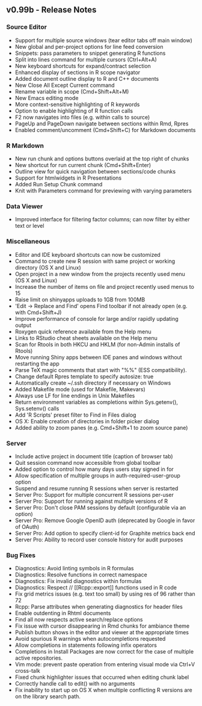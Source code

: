 ## v0.99b - Release Notes

### Source Editor

* Support for multiple source windows (tear editor tabs off main window)
* New global and per-project options for line feed conversion
* Snippets: pass parameters to snippet generating R functions
* Split into lines command for multiple cursors (Ctrl+Alt+A)
* New keyboard shortcuts for expand/contract selection
* Enhanced display of sections in R scope navigator
* Added document outline display to R and C++ documents
* New Close All Except Current command
* Rename variable in scope (Cmd+Shift+Alt+M)
* New Emacs editing mode
* More context-sensitive highlighting of R keywords
* Option to enable highlighting of R function calls
* F2 now navigates into files (e.g. within calls to source)
* PageUp and PageDown navigate between sections within Rmd, Rpres
* Enabled comment/uncomment (Cmd+Shift+C) for Markdown documents

### R Markdown

* New run chunk and options buttons overlaid at the top right of chunks
* New shortcut for run current chunk (Cmd+Shift+Enter)
* Outline view for quick navigation between sections/code chunks
* Support for htmlwidgets in R Presentations
* Added Run Setup Chunk command
* Knit with Parameters command for previewing with varying parameters

### Data Viewer

* Improved interface for filtering factor columns; can now filter by either text or level

### Miscellaneous

* Editor and IDE keyboard shortcuts can now be customized
* Command to create new R session with same project or working directory (OS X and Linux)
* Open project in a new window from the projects recently used menu (OS X and Linux)
* Increase the number of items on file and project recently used menus to 15
* Raise limit on shinyapps uploads to 1GB from 100MB
* 'Edit -> Replace and Find' opens Find toolbar if not already open (e.g. with Cmd+Shift+J)
* Improve performance of console for large and/or rapidly updating output
* Roxygen quick reference available from the Help menu
* Links to RStudio cheat sheets available on the Help menu
* Scan for Rtools in both HKCU and HKLM (for non-Admin installs of Rtools)
* Move running Shiny apps between IDE panes and windows without restarting the app
* Parse TeX magic comments that start with "%%" (ESS compatibility).
* Change default Rpres template to specify autosize: true
* Automatically create ~/.ssh directory if necessary on Windows
* Added Makefile mode (used for Makefile, Makevars)
* Always use LF for line endings in Unix Makefiles
* Return environment variables as completions within Sys.getenv(), Sys.setenv() calls
* Add 'R Scripts' preset filter to Find in Files dialog
* OS X: Enable creation of directories in folder picker dialog
* Added ability to zoom panes (e.g. Cmd+Shift+1 to zoom source pane)

### Server

* Include active project in document title (caption of browser tab) 
* Quit session command now accessible from global toolbar
* Added option to control how many days users stay signed in for
* Allow specification of multiple groups in auth-required-user-group option
* Suspend and resume running R sessions when server is restarted
* Server Pro: Support for multiple concurrent R sessions per-user
* Server Pro: Support for running against multiple versions of R
* Server Pro: Don't close PAM sessions by default (configurable via an option)
* Server Pro: Remove Google OpenID auth (deprecated by Google in favor of OAuth)
* Server Pro: Add option to specify client-id for Graphite metrics back end
* Server Pro: Ability to record user console history for audit purposes

### Bug Fixes

* Diagnostics: Avoid linting symbols in R formulas
* Diagnostics: Resolve functions in correct namespace 
* Diagnostics: Fix invalid diagnostics within formulas
* Diagnostics: Respect // [[Rcpp::export]] functions used in R code
* Fix grid metrics issues (e.g. text too small) by using res of 96 rather than 72
* Rcpp: Parse attributes when generating diagnostics for header files
* Enable outdenting in Rhtml documents
* Find all now respects active search/replace options
* Fix issue with cursor disappearing in Rmd chunks for ambiance theme
* Publish button shows in the editor and viewer at the appropriate times
* Avoid spurious R warnings when autocompletions requested
* Allow completions in statements following infix operators
* Completions in Install Packages are now correct for the case of multiple active repositories.
* Vim mode: prevent paste operation from entering visual mode via Ctrl+V cross-talk
* Fixed chunk highlighter issues that occurred when editing chunk label
* Correctly handle call to edit() with no arguments
* Fix inability to start up on OS X when multiple conflicting R versions are on the library search path.


